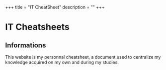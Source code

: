 +++
title =  "IT CheatSheet"
description = ""
+++

# IT Cheatsheets

## Informations
This website is my personnal cheatsheet, a document used to centralize my knowledge acquired on my own and during my studies. 

